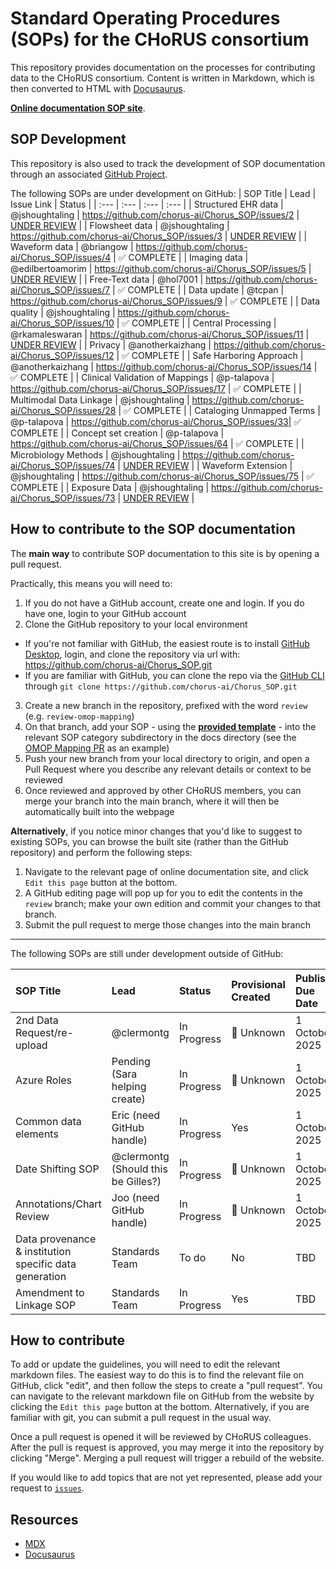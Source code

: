 # Standard Operating Procedures (SOPs) for the CHoRUS consortium

This repository provides documentation on the processes for contributing data to the CHoRUS consortium. Content is written in Markdown, which is then converted to HTML with [Docusaurus](https://docusaurus.io/).

[**Online documentation SOP site**](https://chorus-ai.github.io/Chorus_SOP/). 

## SOP Development

This repository is also used to track the development of SOP documentation through an associated [GitHub Project](https://github.com/orgs/chorus-ai/projects/13).

The following SOPs are under development on GitHub:
| SOP Title | Lead | Issue Link | Status |
| :--- | :--- | :--- | :--- |
| Structured EHR data | @jshoughtaling | https://github.com/chorus-ai/Chorus_SOP/issues/2 | [UNDER REVIEW](https://github.com/chorus-ai/Chorus_SOP/pull/68) |
| Flowsheet data | @jshoughtaling | https://github.com/chorus-ai/Chorus_SOP/issues/3 | [UNDER REVIEW](https://github.com/chorus-ai/Chorus_SOP/pull/69) |
| Waveform data | @briangow | https://github.com/chorus-ai/Chorus_SOP/issues/4 | ✅ COMPLETE |
| Imaging data | @edilbertoamorim | https://github.com/chorus-ai/Chorus_SOP/issues/5 | [UNDER REVIEW](https://github.com/chorus-ai/Chorus_SOP/pull/71) |
| Free-Text data | @hol7001 | https://github.com/chorus-ai/Chorus_SOP/issues/7 | ✅ COMPLETE |
| Data update | @tcpan | https://github.com/chorus-ai/Chorus_SOP/issues/9 | ✅ COMPLETE |
| Data quality | @jshoughtaling | https://github.com/chorus-ai/Chorus_SOP/issues/10 | ✅ COMPLETE |
| Central Processing | @rkamaleswaran | https://github.com/chorus-ai/Chorus_SOP/issues/11 | [UNDER REVIEW](https://github.com/chorus-ai/Chorus_SOP/pull/70) |
| Privacy | @anotherkaizhang | https://github.com/chorus-ai/Chorus_SOP/issues/12 | ✅ COMPLETE |
| Safe Harboring Approach | @anotherkaizhang | https://github.com/chorus-ai/Chorus_SOP/issues/14 | ✅ COMPLETE |
| Clinical Validation of Mappings | @p-talapova | https://github.com/chorus-ai/Chorus_SOP/issues/17 | ✅ COMPLETE |
| Multimodal Data Linkage | @jshoughtaling | https://github.com/chorus-ai/Chorus_SOP/issues/28 | ✅ COMPLETE |
| Cataloging Unmapped Terms | @p-talapova | https://github.com/chorus-ai/Chorus_SOP/issues/33| ✅ COMPLETE |
| Concept set creation  | @p-talapova | https://github.com/chorus-ai/Chorus_SOP/issues/64   | ✅ COMPLETE | 
| Microbiology Methods  | @jshoughtaling | https://github.com/chorus-ai/Chorus_SOP/issues/74   | [UNDER REVIEW](https://github.com/chorus-ai/Chorus_SOP/pull/76)                 | 
| Waveform Extension | @jshoughtaling  | https://github.com/chorus-ai/Chorus_SOP/issues/75  | ✅ COMPLETE              |
| Exposure Data | @jshoughtaling  | https://github.com/chorus-ai/Chorus_SOP/issues/73  | [UNDER REVIEW](https://github.com/chorus-ai/Chorus_SOP/pull/70)                |

## How to contribute to the SOP documentation

The **main way** to contribute SOP documentation to this site is by opening a pull request.

Practically, this means you will need to:
1. If you do not have a GitHub account, create one and login. If you do have one, login to your GitHub account
2. Clone the GitHub repository to your local environment
  - If you're not familiar with GitHub, the easiest route is to install [GitHub Desktop](https://desktop.github.com/), login, and clone the repository via url with: https://github.com/chorus-ai/Chorus_SOP.git
  - If you are familiar with GitHub, you can clone the repo via the [GitHub CLI](https://cli.github.com/) through `git clone https://github.com/chorus-ai/Chorus_SOP.git`
3. Create a new branch in the repository, prefixed with the word `review` (e.g. `review-omop-mapping`)
4. On that branch, add your SOP - using the [**provided template**](https://github.com/chorus-ai/Chorus_SOP/blob/main/sop-website/docs/TEMPLATE/SOP-Template.mdx) - into the relevant SOP category subdirectory in the docs directory (see the [OMOP Mapping PR](https://github.com/chorus-ai/Chorus_SOP/pull/19) as an example)
5. Push your new branch from your local directory to origin, and open a Pull Request where you describe any relevant details or context to be reviewed
6. Once reviewed and approved by other CHoRUS members, you can merge your branch into the main branch, where it will then be automatically built into the webpage

**Alternatively**, if you notice minor changes that you'd like to suggest to existing SOPs, you can browse the built site (rather than the GitHub repository) and perform the following steps:

1. Navigate to the relevant page of online documentation site, and click `Edit this page` button at the bottom.
2. A GitHub editing page will pop up for you to edit the contents in the `review` branch; make your own edition and commit your changes to that branch.
3. Submit the pull request to merge those changes into the main branch

-------
The following SOPs are still under development outside of GitHub:

| SOP Title                                                             | Lead                                | Status      | Provisional Created | Publish Due Date                      | Notes |
|:----------------------------------------------------------------------|:------------------------------------|:------------|:--------------------|:--------------------------------------|:------|
| 2nd Data Request/re-upload                                            | @clermontg                          | In Progress | 🔴 Unknown          | 1 October 2025                        |       |
| Azure Roles                                                           | Pending (Sara helping create)       | In Progress | 🔴 Unknown          | 1 October 2025                        |       |
| Common data elements                                                  | Eric (need GitHub handle)           | In Progress | Yes                 | 1 October 2025                        |       |
| Date Shifting SOP                                                     | @clermontg (Should this be Gilles?) | In Progress | 🔴 Unknown          | 1 October 2025                        |       |
| Annotations/Chart Review                                              | Joo (need GitHub handle)            | In Progress | 🔴 Unknown          | 1 October 2025                        |       |
| Data provenance & institution specific data generation                | Standards Team                      | To do       | No                  | TBD                                   |       |
| Amendment to Linkage SOP                                              | Standards Team                      | In Progress | Yes                 | TBD                                   |       | 

## How to contribute

To add or update the guidelines, you will need to edit the relevant markdown files. The easiest way to do this is to find the relevant file on GitHub, click "edit", and then follow the steps to create a "pull request". You can navigate to the relevant markdown file on GitHub from the website by clicking the `Edit this page` button at the bottom. Alternatively, if you are familiar with git, you can submit a pull request in the usual way.

Once a pull request is opened it will be reviewed by CHoRUS colleagues. After the pull is request is approved, you may merge it into the repository by clicking "Merge". Merging a pull request will trigger a rebuild of the website.

If you would like to add topics that are not yet represented, please add your request to [`issues`](https://github.com/chorus-ai/Chorus_SOP/issues).

## Resources

- [MDX](https://mdxjs.com/)
- [Docusaurus](https://docusaurus.io/)
